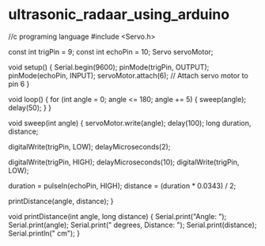 # ultrasonic_radaar_using_arduino
//c programing language
#include <Servo.h>

const int trigPin = 9;
const int echoPin = 10;
Servo servoMotor;

void setup() {
  Serial.begin(9600);
  pinMode(trigPin, OUTPUT);
  pinMode(echoPin, INPUT);
  servoMotor.attach(6);  // Attach servo motor to pin 6
}

void loop() {
  for (int angle = 0; angle <= 180; angle += 5) {
    sweep(angle);
    delay(50);
  }
}

void sweep(int angle) {
  servoMotor.write(angle);
  delay(100);
  long duration, distance;

  digitalWrite(trigPin, LOW);
  delayMicroseconds(2);

  digitalWrite(trigPin, HIGH);
  delayMicroseconds(10);
  digitalWrite(trigPin, LOW);

  duration = pulseIn(echoPin, HIGH);
  distance = (duration * 0.0343) / 2;

  printDistance(angle, distance);
}

void printDistance(int angle, long distance) {
  Serial.print("Angle: ");
  Serial.print(angle);
  Serial.print(" degrees, Distance: ");
  Serial.print(distance);
  Serial.println(" cm");
}
